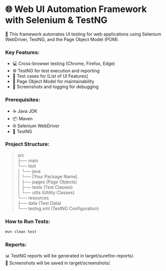 # 🌐 Web UI Automation Framework with Selenium & TestNG

🚀 This framework automates UI testing for web applications using Selenium WebDriver, TestNG, and the Page Object Model (POM).

### Key Features:

* 💻 Cross-browser testing (Chrome, Firefox, Edge)
* ⚙️ TestNG for test execution and reporting
* 🧪 Test cases for [List of UI Features]
* 🧩 Page Object Model for maintainability
* 📸 Screenshots and logging for debugging

### Prerequisites:

* ☕ Java JDK
* 📦 Maven
* 🌐 Selenium WebDriver
* 🧪 TestNG

### Project Structure:

>src  
>├── main  
>└── test  
>│   └── java  
>│       └── [Your Package Name]  
>│           ├── pages (Page Objects)  
>│           ├── tests (Test Classes)  
>│           └── utils (Utility Classes)  
>└── resources  
>├── data (Test Data)  
>└── testng.xml (TestNG Configuration)

### How to Run Tests:

```bash
mvn clean test
```

### Reports:
📊 TestNG reports will be generated in target/surefire-reports/.  
📸 Screenshots will be saved in target/screenshots/.